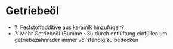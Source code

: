 # Getriebeöl

- ?: Feststoffadditive aus keramik hinzufügen?
- ?: Mehr Getriebeöl (Summe ~3l) durch entlüftung einfüllen um getriebezahnräder immer vollständig zu bedecken
